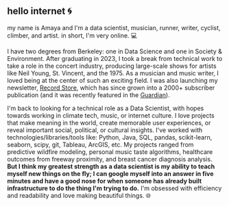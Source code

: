 ## hello internet 🌀

my name is Amaya and I'm a data scientist, musician, runner, writer, cyclist, climber, and artist. in short, I'm very online. 💻

I have two degrees from Berkeley: one in Data Science and one in Society & Environment. After graduating in 2023, I took a break from technical work to take a role in the concert industry, producing large-scale shows for artists like Neil Young, St. Vincent, and the 1975. As a musician and music writer, I loved being at the center of such an exciting field. I was also launching my newsletter, [Record Store](https://www.recordstore.substack.com), which has since grown into a 2000+ subscriber publication (and it was recently featured in the [Guardian](https://www.theguardian.com/culture/2023/sep/10/inbox-33-substack-newsletters-culture-to-read-blogging)).

I'm back to looking for a technical role as a Data Scientist, with hopes towards working in climate tech, music, or internet culture. I love projects that make meaning in the world, create memorable user experiences, or reveal important social, political, or cultural insights. I've worked with technologies/libraries/tools like: Python, Java, SQL, pandas, scikit-learn, seaborn, scipy, git, Tableau, ArcGIS, etc. My projects ranged from predictive wildfire modeling, personal music taste algorithms, healthcare outcomes from freeway proximity, and breast cancer diagnosis analysis. **But I think my greatest strength as a data scientist is my ability to teach myself new things on the fly; I can google myself into an answer in five minutes and have a good nose for when someone has already built infrastructure to do the thing I'm trying to do.** I'm obsessed with efficiency and readability and love making beautiful things. 🌐

